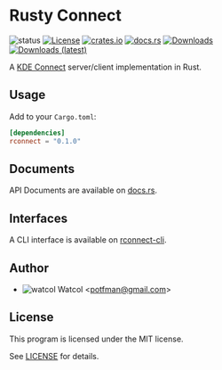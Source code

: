 # Rusty Connect
![status](https://img.shields.io/badge/status-WIP-red)
[![License](https://img.shields.io/crates/l/rconnect)](https://github.com/watcol/rconnect/blob/main/LICENSE)
[![crates.io](https://img.shields.io/crates/v/rconnect)](https://crates.io/crates/rconnect)
[![docs.rs](https://docs.rs/rconnect/badge.svg)](https://docs.rs/rconnect)
[![Downloads](https://img.shields.io/crates/d/rconnect)](https://crates.io/crates/rconnect)
[![Downloads (latest)](https://img.shields.io/crates/dv/rconnect)](https://crates.io/crates/rconnect)

A [KDE Connect](https://kdeconnect.kde.org) server/client implementation in Rust.

## Usage
Add to your `Cargo.toml`:
```toml
[dependencies]
rconnect = "0.1.0"
```

## Documents
API Documents are available on [docs.rs](https://docs.rs/rconnect).

## Interfaces
A CLI interface is available on [rconnect-cli](https://github.com/watcol/rconnect/blob/main/rconnect-cli).

## Author
- ![watcol](https://raw.githubusercontent.com/watcol/icons/main/32/normal.png) Watcol <<potfman@gmail.com>>

## License
This program is licensed under the MIT license.

See [LICENSE](https://github.com/watcol/rconnect/blob/main/LICENSE) for details.
